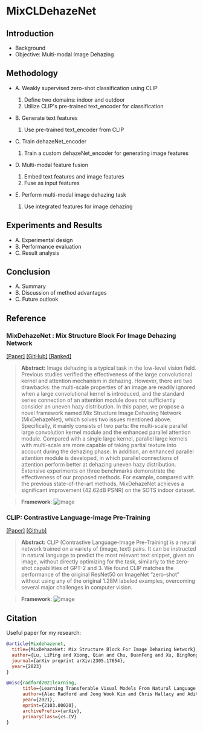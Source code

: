 # MixCLDehazeNet

## Introduction
   - Background
   - Objective: Multi-modal Image Dehazing

## Methodology
   - A. Weakly supervised zero-shot classification using CLIP
      1. Define two domains: indoor and outdoor
      2. Utilize CLIP's pre-trained text_encoder for classification

   - B. Generate text features
      1. Use pre-trained text_encoder from CLIP

   - C. Train dehazeNet_encoder
      1. Train a custom dehazeNet_encoder for generating image features

   - D. Multi-modal feature fusion
      1. Embed text features and image features
      2. Fuse as input features

   - E. Perform multi-modal image dehazing task
      1. Use integrated features for image dehazing

## Experiments and Results
   - A. Experimental design
   - B. Performance evaluation
   - C. Result analysis

## Conclusion
   - A. Summary
   - B. Discussion of method advantages
   - C. Future outlook


## Reference

### MixDehazeNet : Mix Structure Block For Image Dehazing Network

[[Paper]](https://doi.org/10.48550/arXiv.2305.17654)
[[GitHub]](https://github.com/AmeryXiong/MixDehazeNet)
[[Ranked]](https://paperswithcode.com/sota/image-dehazing-on-reside-6k?p=mixdehazenet-mix-structure-block-for-image)

>**Abstract:**
Image dehazing is a typical task in the low-level vision field. Previous studies verified the effectiveness of the large convolutional kernel and attention mechanism in dehazing. However, there are two drawbacks: the multi-scale properties of an image are readily ignored when a large convolutional kernel is introduced, and the standard series connection of an attention module does not sufficiently consider an uneven hazy distribution. In this paper, we propose a novel framework named Mix Structure Image Dehazing Network (MixDehazeNet), which solves two issues mentioned above. Specifically, it mainly consists of two parts: the multi-scale parallel large convolution kernel module and the enhanced parallel attention module. Compared with a single large kernel, parallel large kernels with multi-scale are more capable of taking partial texture into account during the dehazing phase. In addition, an enhanced parallel attention module is developed, in which parallel connections of attention perform better at dehazing uneven hazy distribution. Extensive experiments on three benchmarks demonstrate the effectiveness of our proposed methods. For example, compared with the previous state-of-the-art methods, MixDehazeNet achieves a significant improvement (42.62dB PSNR) on the SOTS indoor dataset.

>**Framework**:
![image](https://github.com/AmeryXiong/MixDehazeNet/assets/102467128/885f69da-ab72-4c9c-8223-1b7425e98d3a)


### CLIP: Contrastive Language-Image Pre-Training

[[Paper]](https://arxiv.org/abs/2103.00020)
[[Github]](https://github.com/openai/CLIP/tree/main)


>**Abstract:**
CLIP (Contrastive Language-Image Pre-Training) is a neural network trained on a variety of (image, text) pairs. It can be instructed in natural language to predict the most relevant text snippet, given an image, without directly optimizing for the task, similarly to the zero-shot capabilities of GPT-2 and 3. We found CLIP matches the performance of the original ResNet50 on ImageNet “zero-shot” without using any of the original 1.28M labeled examples, overcoming several major challenges in computer vision.

>**Framework**:
![image](https://github.com/openai/CLIP/blob/main/CLIP.png?raw=true)

## Citation
Useful paper for my research:

```bibtex
@article{Mixdehazenet,
  title={MixDehazeNet: Mix Structure Block For Image Dehazing Network},
  author={Lu, LiPing and Xiong, Qian and Chu, DuanFeng and Xu, BingRong},
  journal={arXiv preprint arXiv:2305.17654},
  year={2023}
}
```

```bibtex
@misc{radford2021learning,
      title={Learning Transferable Visual Models From Natural Language Supervision}, 
      author={Alec Radford and Jong Wook Kim and Chris Hallacy and Aditya Ramesh and Gabriel Goh and Sandhini Agarwal and Girish Sastry and Amanda Askell and Pamela Mishkin and Jack Clark and Gretchen Krueger and Ilya Sutskever},
      year={2021},
      eprint={2103.00020},
      archivePrefix={arXiv},
      primaryClass={cs.CV}
}
```
